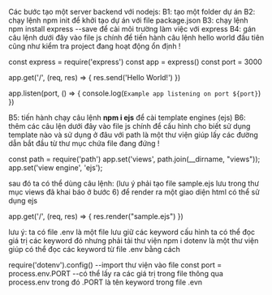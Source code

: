 Các bước tạo một server backend với nodejs:
B1: tạo một folder dự án
B2: chạy lệnh npm init để khởi tạo dự án với file package.json
B3: chạy lệnh npm install express --save để cài môi trường làm việc với express
B4: gán câu lệnh dưới đây vào file js chính để tiến hành câu lệnh hello world đầu tiên cũng như kiểm tra project đang hoạt động ổn định !

const express = require('express')
const app = express()
const port = 3000

app.get('/', (req, res) => {
  res.send('Hello World!')
})

app.listen(port, () => {
  console.log(`Example app listening on port ${port}`)
})

B5: tiến hành chạy câu lệnh **npm i ejs** để cài template engines (ejs)
B6: thêm các câu lện dưới đây vào file js chính để cấu hình cho biết sử dụng template nào và sử dụng ở đâu 
với path là một thư viện giúp lấy các đường dẫn bắt đầu từ thư mục chứa file đang đứng !

const path = require('path')
app.set('views', path.join(__dirname, "views"));
app.set('view engine', 'ejs');

sau đó ta có thể dùng câu lệnh: (lưu ý phải tạo file sample.ejs lưu trong thư mục views đã khai báo ở bước 6)
để render ra một giao diện html có thể sử dụng ejs

app.get('/', (req, res) => {
    res.render("sample.ejs")
})

lưu ý: ta có file .env là một file lưu giữ các keyword cấu hình ta có thể đọc giá trị các keyword đó nhưng phải tải thư viện
npm i dotenv
là một thư viện giúp có thể đọc các keyword từ file .env bằng cách

require('dotenv').config() --import thư viện vào file
const port = process.env.PORT --có thể lấy ra các giá trị trong file thông qua process.env trong đó .PORT là tên keyword trong file .evn

